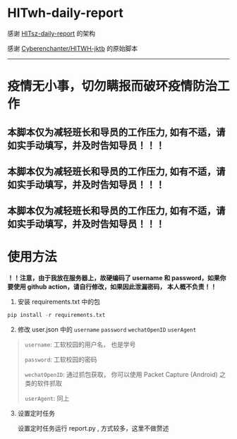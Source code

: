 # HITwh-daily-report

感谢 [HITsz-daily-report](https://github.com/JalinWang/HITsz-daily-report) 的架构

感谢 [Cyberenchanter/HITWH-jktb](https://github.com/Cyberenchanter/HITWH-jktb) 的原始脚本

---

# 疫情无小事，切勿瞒报而破环疫情防治工作

## 本脚本仅为减轻班长和导员的工作压力, 如有不适，请如实手动填写，并及时告知导员！！！

## 本脚本仅为减轻班长和导员的工作压力, 如有不适，请如实手动填写，并及时告知导员！！！

## 本脚本仅为减轻班长和导员的工作压力, 如有不适，请如实手动填写，并及时告知导员！！！



# 使用方法

**！！注意，由于我放在服务器上，故硬编码了 username 和 password，如果你要使用 github action，请自行修改，如果因此泄漏密码， 本人概不负责！！**



1. 安装 requirements.txt 中的包

```python
pip install -r requirements.txt
```

2. 修改 user.json 中的 `username` `password` `wechatOpenID` `userAgent`

>`username`: 工软校园的用户名， 也是学号
>
>`password`: 工软校园的密码
>
>`wechatOpenID`: 通过抓包获取， 你可以使用 Packet Capture (Android) 之类的软件抓取
>
>`userAgent`: 同上

3. 设置定时任务

   设置定时任务运行 report.py , 方式较多，这里不做赘述
